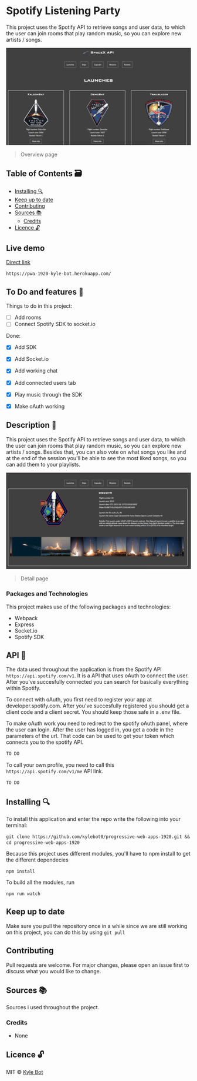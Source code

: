 # Spotify Listening Party

This project uses the Spotify API to retrieve songs and user data, to which the user can join rooms that play random music, so you can explore new artists / songs. 

![Project Image](https://github.com/kylebot0/web-app-from-scratch-1920/blob/master/gh-images/hoofdpagina.png)
> Overview page

## Table of Contents 🗃

  - [Installing 🔍](#installing-%f0%9f%94%8d)
  - [Keep up to date](#keep-up-to-date)
  - [Contributing](#contributing)
  - [Sources 📚](#sources-%f0%9f%93%9a)
    - [Credits](#credits)
  - [Licence 🔓](#licence-%f0%9f%94%93)

## Live demo
[Direct link](https://pwa-1920-kyle-bot.herokuapp.com/)
```
https://pwa-1920-kyle-bot.herokuapp.com/
```

## To Do and features 📌
Things to do in this project:

- [ ] Add rooms
- [ ] Connect Spotify SDK to socket.io

Done:

- [x] Add SDK
- [x] Add Socket.io
- [x] Add working chat
- [x] Add connected users tab
- [x] Play music through the SDK
- [x] Make oAuth working


## Description 📝
This project uses the Spotify API to retrieve songs and user data, to which the user can join rooms that play random music, so you can explore new artists / songs. Besides that, you can also vote on what songs you like and at the end of the session you'll be able to see the most liked songs, so you can add them to your playlists.

![Detail page](https://github.com/kylebot0/web-app-from-scratch-1920/blob/master/gh-images/detailpagina.png)
> Detail page


### Packages and Technologies
This project makes use of the following packages and technologies:

  * Webpack
  * Express
* Socket.io
* Spotify SDK

## API 🐒
The data used throughout the application is from the Spotify API ```https://api.spotify.com/v1```.
It is a API that uses oAuth to connect the user. After you've succesfully connected you can search for basically everything within Spotify. 

To connect with oAuth, you first need to register your app at developer.spotify.com. After you've succesfully registered you should get a client code and a client secret. You should keep those safe in a .env file.

To make oAuth work you need to redirect to the spotify oAuth panel, where the user can login. After the user has logged in, you get a code in the parameters of the url. That code can be used to get your token which connects you to the spotify API. 
```javascript
TO DO
```

To call your own profile, you need to call this `https://api.spotify.com/v1/me` API link.
```javascript
TO DO
```



## Installing 🔍
To install this application and enter the repo write the following into your terminal:
```
git clone https://github.com/kylebot0/progressive-web-apps-1920.git && cd progressive-web-apps-1920
```

Because this project uses different modules, you'll have to npm install to get the different dependecies
```
npm install
```
To build all the modules, run
```
npm run watch
```
## Keep up to date
Make sure you pull the repository once in a while since we are still working on this project, you can do this by using ```git pull```

## Contributing

Pull requests are welcome. For major changes, please open an issue first to discuss what you would like to change.

## Sources 📚
Sources i used throughout the project.


### Credits

  * None

## Licence 🔓
MIT © [Kyle Bot](https://github.com/kylebot0)

